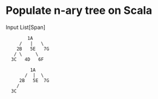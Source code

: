 # Populate n-ary tree on Scala
Input List[Span]
```
        1A
     /   |   \
    2B   5E   7G
   / \     \
  3C   4D   6F
```

```
         1A
       /  |  \
     2B   5E  7G
    /
  3C
```


